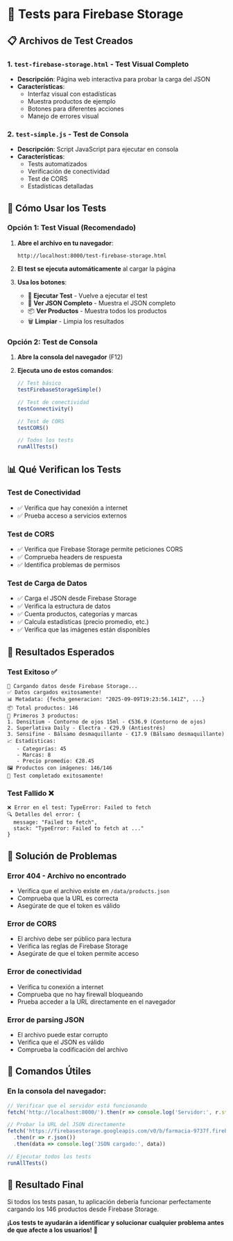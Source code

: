 # 🧪 Tests para Firebase Storage

## 📋 **Archivos de Test Creados**

### 1. **`test-firebase-storage.html`** - Test Visual Completo
- **Descripción**: Página web interactiva para probar la carga del JSON
- **Características**:
  - Interfaz visual con estadísticas
  - Muestra productos de ejemplo
  - Botones para diferentes acciones
  - Manejo de errores visual

### 2. **`test-simple.js`** - Test de Consola
- **Descripción**: Script JavaScript para ejecutar en consola
- **Características**:
  - Tests automatizados
  - Verificación de conectividad
  - Test de CORS
  - Estadísticas detalladas

## 🚀 **Cómo Usar los Tests**

### **Opción 1: Test Visual (Recomendado)**

1. **Abre el archivo en tu navegador**:
   ```
   http://localhost:8000/test-firebase-storage.html
   ```

2. **El test se ejecuta automáticamente** al cargar la página

3. **Usa los botones**:
   - 🔄 **Ejecutar Test** - Vuelve a ejecutar el test
   - 📄 **Ver JSON Completo** - Muestra el JSON completo
   - 📦 **Ver Productos** - Muestra todos los productos
   - 🗑️ **Limpiar** - Limpia los resultados

### **Opción 2: Test de Consola**

1. **Abre la consola del navegador** (F12)

2. **Ejecuta uno de estos comandos**:
   ```javascript
   // Test básico
   testFirebaseStorageSimple()
   
   // Test de conectividad
   testConnectivity()
   
   // Test de CORS
   testCORS()
   
   // Todos los tests
   runAllTests()
   ```

## 📊 **Qué Verifican los Tests**

### **Test de Conectividad**
- ✅ Verifica que hay conexión a internet
- ✅ Prueba acceso a servicios externos

### **Test de CORS**
- ✅ Verifica que Firebase Storage permite peticiones CORS
- ✅ Comprueba headers de respuesta
- ✅ Identifica problemas de permisos

### **Test de Carga de Datos**
- ✅ Carga el JSON desde Firebase Storage
- ✅ Verifica la estructura de datos
- ✅ Cuenta productos, categorías y marcas
- ✅ Calcula estadísticas (precio promedio, etc.)
- ✅ Verifica que las imágenes están disponibles

## 🎯 **Resultados Esperados**

### **Test Exitoso** ✅
```
🔄 Cargando datos desde Firebase Storage...
✅ Datos cargados exitosamente!
📊 Metadata: {fecha_generacion: "2025-09-09T19:23:56.141Z", ...}
📦 Total productos: 146
🎯 Primeros 3 productos:
1. Densitium - Contorno de ojos 15ml - €536.9 (Contorno de ojos)
2. Superlativa Daily - Electra - €29.9 (Antiestrés)
3. Sensifine - Bálsamo desmaquillante - €17.9 (Bálsamo desmaquillante)
📈 Estadísticas:
   - Categorías: 45
   - Marcas: 8
   - Precio promedio: €28.45
🖼️ Productos con imágenes: 146/146
🎉 Test completado exitosamente!
```

### **Test Fallido** ❌
```
❌ Error en el test: TypeError: Failed to fetch
🔍 Detalles del error: {
  message: "Failed to fetch",
  stack: "TypeError: Failed to fetch at ..."
}
```

## 🚨 **Solución de Problemas**

### **Error 404 - Archivo no encontrado**
- Verifica que el archivo existe en `/data/products.json`
- Comprueba que la URL es correcta
- Asegúrate de que el token es válido

### **Error de CORS**
- El archivo debe ser público para lectura
- Verifica las reglas de Firebase Storage
- Asegúrate de que el token permite acceso

### **Error de conectividad**
- Verifica tu conexión a internet
- Comprueba que no hay firewall bloqueando
- Prueba acceder a la URL directamente en el navegador

### **Error de parsing JSON**
- El archivo puede estar corrupto
- Verifica que el JSON es válido
- Comprueba la codificación del archivo

## 📝 **Comandos Útiles**

### **En la consola del navegador:**
```javascript
// Verificar que el servidor está funcionando
fetch('http://localhost:8000/').then(r => console.log('Servidor:', r.status))

// Probar la URL del JSON directamente
fetch('https://firebasestorage.googleapis.com/v0/b/farmacia-9737f.firebasestorage.app/o/data%2Fproducts.json?alt=media&token=bd9be4f5-e908-49e5-8cf2-32e6c4cec290')
  .then(r => r.json())
  .then(data => console.log('JSON cargado:', data))

// Ejecutar todos los tests
runAllTests()
```

## 🎉 **Resultado Final**

Si todos los tests pasan, tu aplicación debería funcionar perfectamente cargando los 146 productos desde Firebase Storage.

**¡Los tests te ayudarán a identificar y solucionar cualquier problema antes de que afecte a los usuarios!** 🚀
